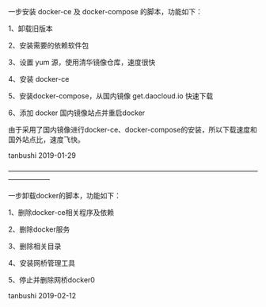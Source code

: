 一步安装 docker-ce 及 docker-compose 的脚本，功能如下：

1、卸载旧版本

2、安装需要的依赖软件包

3、设置 yum 源，使用清华镜像仓库，速度很快

4、安装 docker-ce

5、安装docker-compose，从国内镜像 get.daocloud.io 快速下载

6、添加 docker 国内镜像站点并重启docker

由于采用了国内镜像进行docker-ce、docker-compose的安装，所以下载速度和国外站点比，速度飞快。

tanbushi 2019-01-29

——————————————————————————————————————————

一步卸载docker的脚本，功能如下：

1、删除docker-ce相关程序及依赖

2、删除docker服务

3、删除相关目录

4、安装网桥管理工具

5、停止并删除网桥docker0

tanbushi 2019-02-12
